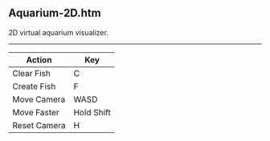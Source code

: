 Aquarium-2D.htm
---------------

2D virtual aquarium visualizer.

---

Action       | Key
-------------|-----------
Clear Fish   | C
Create Fish  | F
Move Camera  | WASD
Move Faster  | Hold Shift
Reset Camera | H
